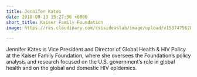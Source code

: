 ```yaml
---
title: Jennifer Kates
date: 2018-09-13 15:27:56 +0000
short_title: Kaiser Family Foundation
image: https://res.cloudinary.com/csisideaslab/image/upload/v1537475628/health-commission/Kates_Jennifer.jpg

---
```

Jennifer Kates is Vice President and Director of Global Health & HIV Policy at the Kaiser Family Foundation, where she oversees the Foundation’s policy analysis and research focused on the U.S. government’s role in global health and on the global and domestic HIV epidemics.